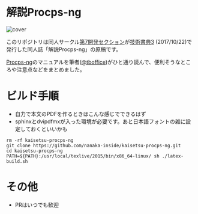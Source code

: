 # 解説Procps-ng


![cover](https://ba96f6cb-a-62cb3a1a-s-sites.googlegroups.com/site/dai7sec/home/H1.png "cover")


このリポジトリは同人サークル[第7開発セクション](https://sites.google.com/site/dai7sec/ "第7開発セクション")が[技術書典3](https://techbookfest.org/event/tbf03) (2017/10/22)で発行した同人誌「解説Procps-ng」の原稿です。

[Procps-ng](https://gitlab.com/procps-ng/procps "procps")のマニュアルを筆者([@tboffice](https://twitter.com/tboffice))がひと通り読んで、便利そうなところや注意点などをまとめました。


# ビルド手順

- 自力で本文のPDFを作るときはこんな感じでできるはず
- sphinxとdvipdfmxが入った環境が必要です。あと日本語フォントの雑に設定しておくといいかも

```
rm -rf kaisetsu-procps-ng
git clone https://github.com/nanaka-inside/kaisetsu-procps-ng.git
cd kaisetsu-procps-ng
PATH=${PATH}:/usr/local/texlive/2015/bin/x86_64-linux/ sh ./latex-build.sh
```

# その他

- PRはいつでも歓迎
